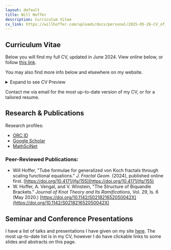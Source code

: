 ```yaml
---
layout: default
title: Will Hoffer
description: Curriculum Vitae
cv_link: https://willhoffer.com/uploads/docs/personal/2025-05-26-CV_of_Will_Hoffer.pdf
---
```


## Curriculum Vitae

Below you will find my full CV, updated in June 2024. View online below, or follow [this link]({{page.cv_link}}).

You may also find more info below and elsewhere on my website.

<details>
    <summary>Expand to see CV Preview</summary>
    <iframe src="{{page.cv_link}}" width="100%" height="900">
    </iframe>
</details>

Contact me via email for the most up-to-date version of my CV, or for a tailored resume.

## Research & Publications

Research profiles:
- [ORC ID](https://orcid.org/my-orcid?orcid=0000-0002-1825-4477)
- [Google Scholar](https://scholar.google.com/citations?hl=en&user=kaJEJSoAAAAJ)
- [MathSciNet](https://mathscinet.ams.org/mathscinet/author?authorId=1393194)

### Peer-Reviewed Publications:

- Will Hoffer, "Tube formulae for generalized von Koch fractals through scaling functional equations." *J. Fractal Geom.* (2024), published online first. [https://doi.org/10.4171/jfg/155](https://doi.org/10.4171/jfg/155)
- W. Hoffer, A. Vengal, and V. Winstein, "The Structure of Biquandle Brackets." *Journal of Knot Theory and Its Ramifications*, Vol. 29, Is. 6 (May 2020.)  [https://doi.org/10.1142/S021821652050042X](https://doi.org/10.1142/S021821652050042X)


## Seminar and Conference Presentations

I have a list of talks and presentations I have given on my site <a href="/content/talks">here</a>. The most up-to-date list is in my CV, however I do have clickable links to some slides and abstracts on this page.
